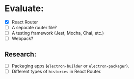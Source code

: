 # Evaluate:

- [x] React Router
- [ ] A separate router file?
- [ ] A testing framework (Jest, Mocha, Chai, etc.)
- [ ] Webpack?

## Research:

- [ ] Packaging apps (`electron-builder` or `electron-packager`).
- [ ] Different types of `histories` in React Router.
